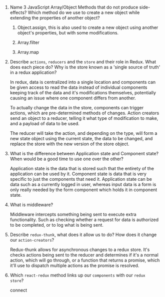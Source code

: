 1.  Name 3 JavaScript Array/Object Methods that do not produce side-effects? Which method do we use to create a new object while extending the properties of another object?

    1) Object.assign, this is also used to create a new object using another object's properties, but with some      modifications.

    2) Array.filter

    3) Array.map

1.  Describe `actions`, `reducers` and the `store` and their role in Redux. What does each piece do? Why is the store known as a 'single source of truth' in a redux application?

    In redux, data is centralized into a single location and components can be given access to read the data instead of individual components keeping track of the data and it's modifications themselves, potentially causing an issue where one component differs from another.

    To actually change the data in the store, components can trigger actions, which are pre-determined methods of changes. Action creators send an object to a reducer, telling it what type of modification to make, and a payload of data to be used.

    The reducer will take the action, and depending on the type, will form a new state object using the current state, the data to be changed, and replace the store with the new version of the store object.

1.  What is the difference between Application state and Component state? When would be a good time to use one over the other?

    Application state is the data that is stored such that the entirety of the application can be used by it. Component state is data that is very specific to just the components that need it. Application state can be data such as a currently logged in user, whereas input data is a form is only really needed by the form component which holds it in component state.

1.  What is middleware?

    Middleware intercepts something being sent to execute extra functionality. Such as checking whether a request for data is authorized to be completed, or to log what is being sent.

1.  Describe `redux-thunk`, what does it allow us to do? How does it change our `action-creators`?

    Redux-thunk allows for asynchronous changes to a redux store. It's checks actions being sent to the reducer and determines if it's a normal action, which will go through, or a function that returns a promise, which it'll use to dispatch multiple actions as the promise is resolved.

1.  Which `react-redux` method links up our `components` with our `redux store`?

    connect
